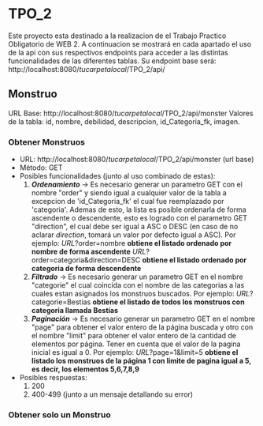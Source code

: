 # TPO_2

Este proyecto esta destinado a la realizacion de el Trabajo Practico Obligatorio de WEB 2.
A continuacion se mostrará en cada apartado el uso de la api con sus respectivos endpoints para acceder a las distintas funcionalidades de las diferentes tablas.
Su endpoint base será: http://localhost:8080/*tucarpetalocal*/TPO_2/api/

## Monstruo 

URL Base: http://localhost:8080/*tucarpetalocal*/TPO_2/api/monster
Valores de la tabla: id, nombre, debilidad, descripcion, id_Categoria_fk, imagen.

### Obtener Monstruos

* URL: http://localhost:8080/*tucarpetalocal*/TPO_2/api/monster (url base)
* Método: GET
* Posibles funcionalidades (junto al uso combinado de estas): 
    1. ***Ordenamiento*** -> Es necesario generar un parametro GET con el nombre "order" y siendo igual a cualquier valor de la tabla a excepcion de 'id_Categoria_fk' el cual fue reemplazado por 'categoria'. Ademas de esto, la lista es posible ordenarla de forma ascendente o descendente, esto es logrado con el parametro GET "direction", el cual debe ser igual a ASC o DESC (en caso de no aclarar *direction*, tomará un valor por defecto igual a ASC).
            Por ejemplo:
            *URL*?order=nombre  **obtiene el listado ordenado por nombre de forma ascendente**
            *URL*?order=categoria&direction=DESC  **obtiene el listado ordenado por categoria de forma descendente**
    2. ***Filtrado*** -> Es necesario generar un parametro GET en el nombre "categorie" el cual coincida con el nombre de las categorias a las cuales estan asignados los monstruos buscados.
            Por ejemplo:
            *URL*?categorie=Bestias  **obtiene el listado de todos los monstruos con categoria llamada Bestias**
    3. ***Paginación*** -> Es necesario generar un parametro GET en el nombre "page" para obtener el valor entero de la página buscada y otro con el nombre "limit" para obtener el valor entero de la cantidad de elementos por página. Tener en cuenta que el valor de la pagina inicial es igual a 0.
            Por ejemplo:
            *URL*?page=1&limit=5  **obtiene el listado los monstruos de la página 1 con limite de pagina igual a 5, es decir,   los elementos 5,6,7,8,9**
* Posibles respuestas: 
    1. 200 
    2. 400-499 (junto a un mensaje detallando su error)

### Obtener solo un Monstruo


